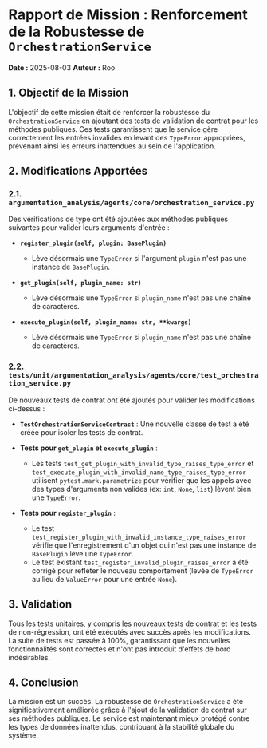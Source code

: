 # Rapport de Mission : Renforcement de la Robustesse de `OrchestrationService`

**Date :** 2025-08-03
**Auteur :** Roo

## 1. Objectif de la Mission

L'objectif de cette mission était de renforcer la robustesse du `OrchestrationService` en ajoutant des tests de validation de contrat pour les méthodes publiques. Ces tests garantissent que le service gère correctement les entrées invalides en levant des `TypeError` appropriées, prévenant ainsi les erreurs inattendues au sein de l'application.

## 2. Modifications Apportées

### 2.1. `argumentation_analysis/agents/core/orchestration_service.py`

Des vérifications de type ont été ajoutées aux méthodes publiques suivantes pour valider leurs arguments d'entrée :

- **`register_plugin(self, plugin: BasePlugin)`**
  - Lève désormais une `TypeError` si l'argument `plugin` n'est pas une instance de `BasePlugin`.

- **`get_plugin(self, plugin_name: str)`**
  - Lève désormais une `TypeError` si `plugin_name` n'est pas une chaîne de caractères.

- **`execute_plugin(self, plugin_name: str, **kwargs)`**
  - Lève désormais une `TypeError` si `plugin_name` n'est pas une chaîne de caractères.

### 2.2. `tests/unit/argumentation_analysis/agents/core/test_orchestration_service.py`

De nouveaux tests de contrat ont été ajoutés pour valider les modifications ci-dessus :

- **`TestOrchestrationServiceContract`** : Une nouvelle classe de test a été créée pour isoler les tests de contrat.

- **Tests pour `get_plugin` et `execute_plugin`** :
  - Les tests `test_get_plugin_with_invalid_type_raises_type_error` et `test_execute_plugin_with_invalid_name_type_raises_type_error` utilisent `pytest.mark.parametrize` pour vérifier que les appels avec des types d'arguments non valides (ex: `int`, `None`, `list`) lèvent bien une `TypeError`.

- **Tests pour `register_plugin`** :
  - Le test `test_register_plugin_with_invalid_instance_type_raises_error` vérifie que l'enregistrement d'un objet qui n'est pas une instance de `BasePlugin` lève une `TypeError`.
  - Le test existant `test_register_invalid_plugin_raises_error` a été corrigé pour refléter le nouveau comportement (levée de `TypeError` au lieu de `ValueError` pour une entrée `None`).

## 3. Validation

Tous les tests unitaires, y compris les nouveaux tests de contrat et les tests de non-régression, ont été exécutés avec succès après les modifications. La suite de tests est passée à 100%, garantissant que les nouvelles fonctionnalités sont correctes et n'ont pas introduit d'effets de bord indésirables.

## 4. Conclusion

La mission est un succès. La robustesse de `OrchestrationService` a été significativement améliorée grâce à l'ajout de la validation de contrat sur ses méthodes publiques. Le service est maintenant mieux protégé contre les types de données inattendus, contribuant à la stabilité globale du système.